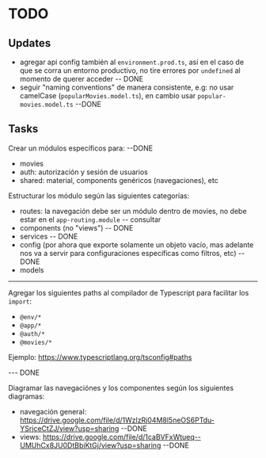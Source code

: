 # TODO


## Updates

- agregar api config también al `environment.prod.ts`, así en el caso de que se corra un entorno productivo, no tire errores por `undefined` al momento de querer acceder -- DONE
- seguir "naming conventions" de manera consistente, e.g: no usar camelCase (`popularMovies.model.ts`), en cambio usar `popular-movies.model.ts` --DONE


## Tasks

Crear un módulos específicos para: --DONE
- movies
- auth: autorización y sesión de usuarios
- shared: material, components genéricos (navegaciones), etc

Estructurar los módulo según las siguientes categorías:
- routes: la navegación debe ser un módulo dentro de movies, no debe estar en el `app-routing.module` -- consultar 
- components (no "views") -- DONE
- services -- DONE 
- config (por ahora que exporte solamente un objeto vacío, mas adelante nos va a servir para configuraciones específicas como filtros, etc) -- DONE
- models


---


Agregar los siguientes paths al compilador de Typescript para facilitar los `import`: 
- `@env/*`
- `@app/*`
- `@auth/*`
- `@movies/*`

Ejemplo: https://www.typescriptlang.org/tsconfig#paths


--- DONE


Diagramar las navegaciónes y los componentes según los siguientes diagramas:
- navegación general: https://drive.google.com/file/d/1WzlzRj04M8l5neOS6PTdu-YSrjceCtZJ/view?usp=sharing --DONE 
- views: https://drive.google.com/file/d/1caBVFxWtueq--UMUhCx8JU0DtBbiKtGj/view?usp=sharing --DONE


